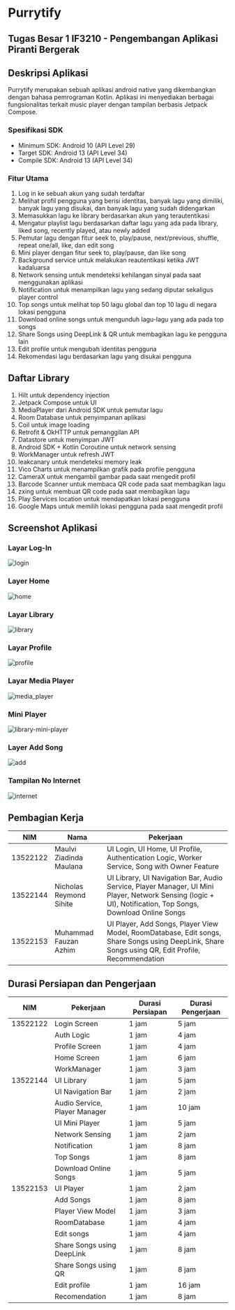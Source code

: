 # Purrytify

## Tugas Besar 1 IF3210 - Pengembangan Aplikasi Piranti Bergerak

## Deskripsi Aplikasi

Purrytify merupakan sebuah aplikasi android native yang dikembangkan dengan bahasa pemrograman Kotlin. Aplikasi ini menyediakan berbagai fungsionalitas terkait music player dengan tampilan berbasis Jetpack Compose.

### Spesifikasi SDK

- Minimum SDK: Android 10 (API Level 29)
- Target SDK: Android 13 (API Level 34)
- Compile SDK: Android 13 (API Level 34)

### Fitur Utama

1. Log in ke sebuah akun yang sudah terdaftar
2. Melihat profil pengguna yang berisi identitas, banyak lagu yang dimiliki, banyak lagu yang disukai, dan banyak lagu yang sudah didengarkan
3. Memasukkan lagu ke library berdasarkan akun yang terautentikasi
4. Mengatur playlist lagu berdasarkan daftar lagu yang ada pada library, liked song, recently played, atau newly added
5. Pemutar lagu dengan fitur seek to, play/pause, next/previous, shuffle, repeat one/all, like, dan edit song
6. Mini player dengan fitur seek to, play/pause, dan like song
7. Background service untuk melakukan reautentikasi ketika JWT kadaluarsa
8. Network sensing untuk mendeteksi kehilangan sinyal pada saat menggunakan aplikasi
9. Notification untuk menampilkan lagu yang sedang diputar sekaligus player control
10. Top songs untuk melihat top 50 lagu global dan top 10 lagu di negara lokasi pengguna
11. Download online songs untuk mengunduh lagu-lagu yang ada pada top songs 
12. Share Songs using DeepLink & QR untuk membagikan lagu ke pengguna lain
13. Edit profile untuk mengubah identitas pengguna
14. Rekomendasi lagu berdasarkan lagu yang disukai pengguna

## Daftar Library

1. Hilt untuk dependency injection
2. Jetpack Compose untuk UI
3. MediaPlayer dari Android SDK untuk pemutar lagu
4. Room Database untuk penyimpanan aplikasi
5. Coil untuk image loading
6. Retrofit & OkHTTP untuk pemanggilan API
7. Datastore untuk menyimpan JWT
8. Android SDK + Kotlin Coroutine untuk network sensing
9. WorkManager untuk refresh JWT
10. leakcanary untuk mendeteksi memory leak
11. Vico Charts untuk menampilkan grafik pada profile pengguna
12. CameraX untuk mengambil gambar pada saat mengedit profil
13. Barcode Scanner untuk membaca QR code pada saat membagikan lagu
14. zxing untuk membuat QR code pada saat membagikan lagu
15. Play Services location untuk mendapatkan lokasi pengguna
16. Google Maps untuk memilih lokasi pengguna pada saat mengedit profil

## Screenshot Aplikasi

### Layar Log-In

![login](images/login.png)

### Layer Home

![home](images/home.png)

### Layar Library

![library](/images/library.png)

### Layar Profile

![profile](/images/profile.png)

### Layar Media Player

![media_player](/images/player.png)

### Mini Player

![library-mini-player](/images/library-mini-player.png)

### Layer Add Song

![add](/images/add.png)

### Tampilan No Internet

![internet](/images/internet.png)

## Pembagian Kerja

| NIM      | Nama                    | Pekerjaan                                                                                                                                                  |
|----------|-------------------------|------------------------------------------------------------------------------------------------------------------------------------------------------------|
| 13522122 | Maulvi Ziadinda Maulana | UI Login, UI Home, UI Profile, Authentication Logic, Worker Service, Song with Owner Feature                                                               |
| 13522144 | Nicholas Reymond Sihite | UI Library, UI Navigation Bar, Audio Service, Player Manager, UI Mini Player, Network Sensing (logic + UI), Notification, Top Songs, Download Online Songs |
| 13522153 | Muhammad Fauzan Azhim   | UI Player, Add Songs, Player View Model, RoomDatabase, Edit songs, Share Songs using DeepLink, Share Songs using QR, Edit Profile, Recommendation          |

## Durasi Persiapan dan Pengerjaan

| NIM      | Pekerjaan                     | Durasi Persiapan | Durasi Pengerjaan |
|----------|-------------------------------|------------------|-------------------|
| 13522122 | Login Screen                  | 1 jam            | 5 jam             |
|          | Auth Logic                    | 1 jam            | 4 jam             |
|          | Profile Screen                | 1 jam            | 4 jam             |
|          | Home Screen                   | 1 jam            | 6 jam             |
|          | WorkManager                   | 1 jam            | 3 jam             |
| 13522144 | UI Library                    | 1 jam            | 5 jam             |
|          | UI Navigation Bar             | 1 jam            | 2 jam             |
|          | Audio Service, Player Manager | 1 jam            | 10 jam            |
|          | UI Mini Player                | 1 jam            | 5 jam             |
|          | Network Sensing               | 1 jam            | 2 jam             |
|          | Notification                  | 1 jam            | 8 jam             |
|          | Top Songs                     | 1 jam            | 8 jam             |
|          | Download Online Songs         | 1 jam            | 5 jam             |
| 13522153 | UI Player                     | 1 jam            | 2 jam             |
|          | Add Songs                     | 1 jam            | 8 jam             |
|          | Player View Model             | 1 jam            | 3 jam             |
|          | RoomDatabase                  | 1 jam            | 4 jam             |
|          | Edit songs                    | 1 jam            | 4 jam             |        
|          | Share Songs using DeepLink    | 1 jam            | 8 jam             |
|          | Share Songs using QR          | 1 jam            | 8 jam             |
|          | Edit profile                  | 1 jam            | 16 jam            |  
|          | Recomendation                 | 1 jam            | 8 jam             |  